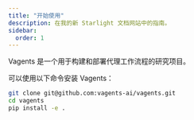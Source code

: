 ```yaml
---
title: "开始使用"
description: 在我的新 Starlight 文档网站中的指南。
sidebar:
  order: 1
---
```


Vagents 是一个用于构建和部署代理工作流程的研究项目。

可以使用以下命令安装 Vagents：

```bash
git clone git@github.com:vagents-ai/vagents.git
cd vagents
pip install -e .
```
